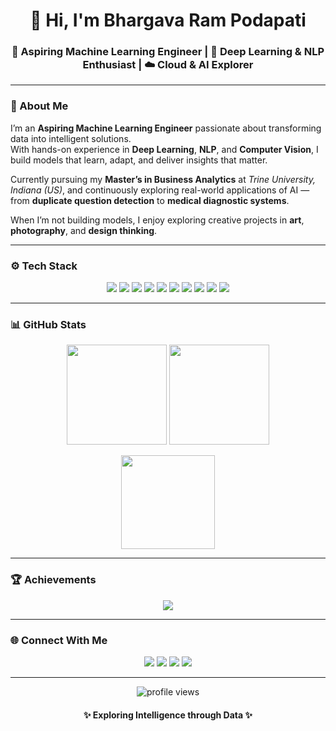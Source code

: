 <h1 align="center">👋 Hi, I'm Bhargava Ram Podapati</h1>
<h3 align="center">🤖 Aspiring Machine Learning Engineer | 🧠 Deep Learning & NLP Enthusiast | ☁️ Cloud & AI Explorer</h3>

---

### 💫 About Me
I’m an **Aspiring Machine Learning Engineer** passionate about transforming data into intelligent solutions.  
With hands-on experience in **Deep Learning**, **NLP**, and **Computer Vision**, I build models that learn, adapt, and deliver insights that matter.  

Currently pursuing my **Master’s in Business Analytics** at *Trine University, Indiana (US)*, and continuously exploring real-world applications of AI — from **duplicate question detection** to **medical diagnostic systems**.  

When I’m not building models, I enjoy exploring creative projects in **art**, **photography**, and **design thinking**.

---

### ⚙️ Tech Stack
<p align="center">
  <img src="https://img.shields.io/badge/Python-3670A0?style=for-the-badge&logo=python&logoColor=ffdd54"/>
  <img src="https://img.shields.io/badge/TensorFlow-FF6F00?style=for-the-badge&logo=TensorFlow&logoColor=white"/>
  <img src="https://img.shields.io/badge/PyTorch-%23EE4C2C.svg?style=for-the-badge&logo=PyTorch&logoColor=white"/>
  <img src="https://img.shields.io/badge/scikit--learn-%23F7931E.svg?style=for-the-badge&logo=scikit-learn&logoColor=white"/>
  <img src="https://img.shields.io/badge/NumPy-%23013243.svg?style=for-the-badge&logo=numpy&logoColor=white"/>
  <img src="https://img.shields.io/badge/Pandas-%23150458.svg?style=for-the-badge&logo=pandas&logoColor=white"/>
  <img src="https://img.shields.io/badge/Matplotlib-%23ffffff.svg?style=for-the-badge&logo=Matplotlib&logoColor=black"/>
  <img src="https://img.shields.io/badge/OpenCV-%23white.svg?style=for-the-badge&logo=opencv&logoColor=black"/>
  <img src="https://img.shields.io/badge/AWS-%23FF9900.svg?style=for-the-badge&logo=amazon-aws&logoColor=white"/>
  <img src="https://img.shields.io/badge/Flask-%23000.svg?style=for-the-badge&logo=flask&logoColor=white"/>
</p>

---

### 📊 GitHub Stats
<p align="center">
  <img src="https://github-readme-stats.vercel.app/api?username=Ram-466&show_icons=true&theme=tokyonight" height="160"/>
  <img src="https://github-readme-streak-stats.herokuapp.com/?user=Ram-466&theme=tokyonight" height="160"/>
</p>

<p align="center">
  <img src="https://github-readme-stats.vercel.app/api/top-langs/?username=Ram-466&theme=tokyonight&layout=compact" height="150"/>
</p>

---

### 🏆 Achievements
<p align="center">
  <img src="https://github-profile-trophy.vercel.app/?username=Ram-466&theme=tokyonight&no-frame=true&margin-w=8"/>
</p>

---

### 🌐 Connect With Me
<p align="center">
  <a href="mailto:bhargavram466@gmail.com"><img src="https://img.shields.io/badge/Gmail-D14836?style=for-the-badge&logo=gmail&logoColor=white"/></a>
  <a href="https://linkedin.com/in/ram-chowdary"><img src="https://img.shields.io/badge/LinkedIn-%230077B5.svg?style=for-the-badge&logo=linkedin&logoColor=white"/></a>
  <a href="https://github.com/Ram-466"><img src="https://img.shields.io/badge/GitHub-100000?style=for-the-badge&logo=github&logoColor=white"/></a>
  <a href="https://instagram.com/ram_podapati"><img src="https://img.shields.io/badge/Instagram-%23E4405F.svg?style=for-the-badge&logo=Instagram&logoColor=white"/></a>
</p>

---

<p align="center">
  <img src="https://komarev.com/ghpvc/?username=Ram-466&label=Profile%20views&color=blue&style=flat-square" alt="profile views"/>
</p>

<h4 align="center">✨ Exploring Intelligence through Data ✨</h4>
